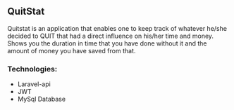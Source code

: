 
## QuitStat

Quitstat is an application that enables one to keep track of whatever he/she decided to QUIT that had a direct influence on his/her time and money. Shows you the duration in time that you have done without it and the amount of money you have saved from that.

### Technologies:

- Laravel-api
- JWT
- MySql Database

